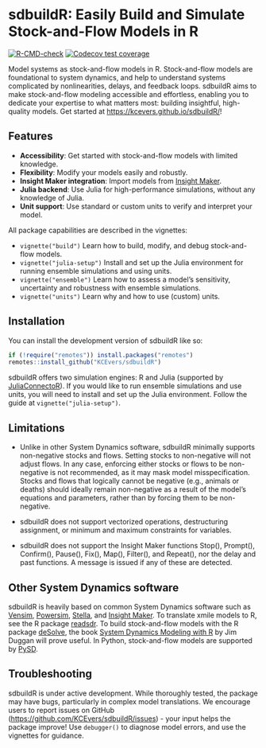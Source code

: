 
<!-- README.md is generated from README.Rmd. Please edit that file -->

# sdbuildR: Easily Build and Simulate Stock-and-Flow Models in R

<!-- badges: start -->

[![R-CMD-check](https://github.com/KCEvers/sdbuildR/actions/workflows/R-CMD-check.yaml/badge.svg)](https://github.com/KCEvers/sdbuildR/actions/workflows/R-CMD-check.yaml)
[![Codecov test
coverage](https://codecov.io/gh/KCEvers/sdbuildR/graph/badge.svg)](https://app.codecov.io/gh/KCEvers/sdbuildR)
<!-- badges: end -->

Model systems as stock-and-flow models in R. Stock-and-flow models are
foundational to system dynamics, and help to understand systems
complicated by nonlinearities, delays, and feedback loops. sdbuildR aims
to make stock-and-flow modeling accessible and effortless, enabling you
to dedicate your expertise to what matters most: building insightful,
high-quality models. Get started at
<https://kcevers.github.io/sdbuildR/>!

## Features

- **Accessibility**: Get started with stock-and-flow models with limited
  knowledge.
- **Flexibility**: Modify your models easily and robustly.
- **Insight Maker integration**: Import models from [Insight
  Maker](https://insightmaker.com/).
- **Julia backend**: Use Julia for high-performance simulations, without
  any knowledge of Julia.
- **Unit support**: Use standard or custom units to verify and interpret
  your model.

All package capabilities are described in the vignettes:

- `vignette("build")` Learn how to build, modify, and debug
  stock-and-flow models.
- `vignette("julia-setup")` Install and set up the Julia environment for
  running ensemble simulations and using units.
- `vignette("ensemble")` Learn how to assess a model’s sensitivity,
  uncertainty and robustness with ensemble simulations.
- `vignette("units")` Learn why and how to use (custom) units.
  <!-- 3. **Delays**: Not all dynamics are instantaneous. Learn about delays (fixed, smooth, material and information) and how to implement them with sdbuildR. -->
  <!-- 4. **Sensitivity**:  -->

## Installation

You can install the development version of sdbuildR like so:

``` r
if (!require("remotes")) install.packages("remotes")
remotes::install_github("KCEvers/sdbuildR")
```

sdbuildR offers two simulation engines: R and Julia (supported by
[JuliaConnectoR](https://github.com/stefan-m-lenz/JuliaConnectoR/)). If
you would like to run ensemble simulations and use units, you will need
to install and set up the Julia environment. Follow the guide at
`vignette("julia-setup")`.

## Limitations

- Unlike in other System Dynamics software, sdbuildR minimally supports
  non-negative stocks and flows. Setting stocks to non-negative will not
  adjust flows. In any case, enforcing either stocks or flows to be
  non-negative is not recommended, as it may mask model
  misspecification. Stocks and flows that logically cannot be negative
  (e.g., animals or deaths) should ideally remain non-negative as a
  result of the model’s equations and parameters, rather than by forcing
  them to be non-negative.

- sdbuildR does not support vectorized operations, destructuring
  assignment, or minimum and maximum constraints for variables.

- sdbuildR does not support the Insight Maker functions Stop(),
  Prompt(), Confirm(), Pause(), Fix(), Map(), Filter(), and Repeat(),
  nor the delay and past functions. A message is issued if any of these
  are detected.

## Other System Dynamics software

sdbuildR is heavily based on common System Dynamics software such as
[Vensim](https://vensim.com/), [Powersim](https://powersim.com/),
[Stella](https://www.iseesystems.com/), and [Insight
Maker](https://insightmaker.com/). To translate xmile models to R, see
the R package [readsdr](https://github.com/jandraor/readsdr). To build
stock-and-flow models with the R package
[deSolve](https://cran.r-project.org/web/packages/deSolve/index.html),
the book [System Dynamics Modeling with
R](https://link.springer.com/book/10.1007/978-3-319-34043-2) by Jim
Duggan will prove useful. In Python, stock-and-flow models are supported
by [PySD](https://pysd.readthedocs.io/en/master/).

## Troubleshooting

sdbuildR is under active development. While thoroughly tested, the
package may have bugs, particularly in complex model translations. We
encourage users to report issues on GitHub
(<https://github.com/KCEvers/sdbuildR/issues>) - your input helps the
package improve! Use `debugger()` to diagnose model errors, and use the
vignettes for guidance.
